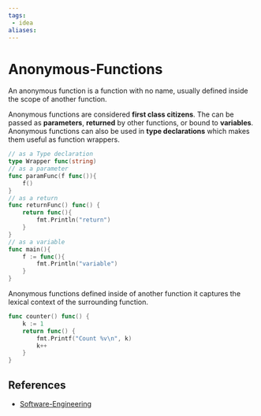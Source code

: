 ```yaml
---
tags:
 - idea
aliases:
---
```


# Anonymous-Functions

An anonymous function is a function with no name, usually defined inside the scope of another function.

Anonymous functions are considered **first class citizens**. The can be passed as **parameters**, **returned** by other functions, or bound to **variables**. Anonymous functions can also be used in **type declarations** which makes them useful as function wrappers.

```go
// as a Type declaration
type Wrapper func(string)
// as a parameter
func paramFunc(f func()){
	f()
}
// as a return
func returnFunc() func() {
	return func(){
		fmt.Println("return")
	}
}
// as a variable
func main(){
	f := func(){
		fmt.Println("variable")
	}
}
```

Anonymous functions defined inside of another function it captures the lexical context of the surrounding function.

```go
func counter() func() {
	k := 1
	return func() {
		fmt.Printf("Count %v\n", k)
		k++
	}
}
```

## References

- [Software-Engineering](Software-Engineering.md)